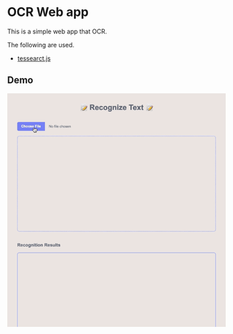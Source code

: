 # OCR Web app

This is a simple web app that OCR.<br>

The following are used.

- [tessearct.js](https://github.com/naptha/tesseract.js#tesseractjs)

## Demo

![](doc/demo.gif)
